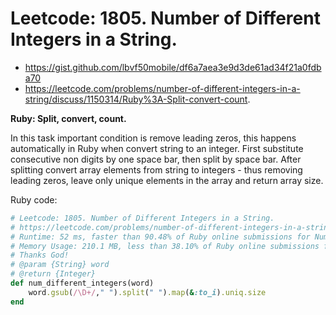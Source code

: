 # Leetcode: 1805. Number of Different Integers in a String.

- https://gist.github.com/lbvf50mobile/df6a7aea3e9d3de61ad34f21a0fdba70
- https://leetcode.com/problems/number-of-different-integers-in-a-string/discuss/1150314/Ruby%3A-Split-convert-count.


**Ruby: Split, convert, count.**

In this task important condition is remove leading zeros, this happens automatically in Ruby when convert string to an integer. First substitute consecutive non digits by one space bar, then split by space bar. After splitting convert array elements from string to integers - thus removing leading zeros, leave only unique elements in the array and return array size.   


Ruby code:
```Ruby
# Leetcode: 1805. Number of Different Integers in a String.
# https://leetcode.com/problems/number-of-different-integers-in-a-string/
# Runtime: 52 ms, faster than 90.48% of Ruby online submissions for Number of Different Integers in a String.
# Memory Usage: 210.1 MB, less than 38.10% of Ruby online submissions for Number of Different Integers in a String.
# Thanks God!
# @param {String} word
# @return {Integer}
def num_different_integers(word)
    word.gsub(/\D+/," ").split(" ").map(&:to_i).uniq.size
end
```